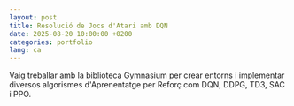 ```yaml
---
layout: post
title: Resolució de Jocs d'Atari amb DQN
date: 2025-08-20 10:00:00 +0200
categories: portfolio
lang: ca
---
```

Vaig treballar amb la biblioteca Gymnasium per crear entorns i implementar diversos algorismes d'Aprenentatge per Reforç com DQN, DDPG, TD3, SAC i PPO.